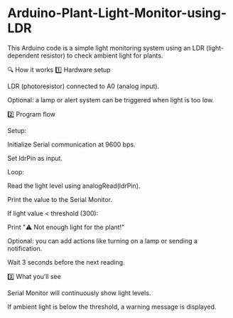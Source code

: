 # Arduino-Plant-Light-Monitor-using-LDR
This Arduino code is a simple light monitoring system using an LDR (light-dependent resistor) to check ambient light for plants.


🔍 How it works
1️⃣ Hardware setup

LDR (photoresistor) connected to A0 (analog input).

Optional: a lamp or alert system can be triggered when light is too low.

2️⃣ Program flow

Setup:

Initialize Serial communication at 9600 bps.

Set ldrPin as input.

Loop:

Read the light level using analogRead(ldrPin).

Print the value to the Serial Monitor.

If light value < threshold (300):

Print "⚠️ Not enough light for the plant!"

Optional: you can add actions like turning on a lamp or sending a notification.

Wait 3 seconds before the next reading.

3️⃣ What you’ll see

Serial Monitor will continuously show light levels.

If ambient light is below the threshold, a warning message is displayed.
